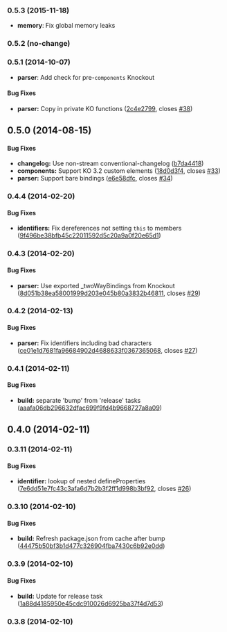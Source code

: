 ### 0.5.3 (2015-11-18)
* **memory**: Fix global memory leaks

### 0.5.2 (no-change)

### 0.5.1 (2014-10-07)
* **parser**: Add check for pre-`components` Knockout

#### Bug Fixes

* **parser:** Copy in private KO functions ([2c4e2799](https://github.com/brianmhunt/knockout-secure-binding/commit/2c4e279994c38a930741cadec4e981b37717fa82), closes [#38](https://github.com/brianmhunt/knockout-secure-binding/issues/38))


## 0.5.0 (2014-08-15)


#### Bug Fixes

* **changelog:** Use non-stream conventional-changelog ([b7da4418](https://github.com/brianmhunt/knockout-secure-binding/commit/b7da44185e781418dceeaf1e74599483b115d84c))
* **components:** Support KO 3.2 custom elements ([18d0d3f4](https://github.com/brianmhunt/knockout-secure-binding/commit/18d0d3f49dbce9f2746d9bfea6ce6f092937cb9c), closes [#33](https://github.com/brianmhunt/knockout-secure-binding/issues/33))
* **parser:** Support bare bindings ([e6e58dfc](https://github.com/brianmhunt/knockout-secure-binding/commit/e6e58dfcd450507e45373beb4ee01c037f88792f), closes [#34](https://github.com/brianmhunt/knockout-secure-binding/issues/34))

<a name="0.4.4"></a>
### 0.4.4 (2014-02-20)


#### Bug Fixes

* **identifiers:** Fix dereferences not setting `this` to members ([9f496be38bfb45c22011592d5c20a9a0f20e65d1](git://github.com/brianmhunt/knockout-secure-binding.git/commit/9f496be38bfb45c22011592d5c20a9a0f20e65d1))


<a name="0.4.3"></a>
### 0.4.3 (2014-02-20)


#### Bug Fixes

* **parser:** Use exported _twoWayBindings from Knockout ([8d051b38ea58001999d203e045b80a3832b46811](git://github.com/brianmhunt/knockout-secure-binding.git/commit/8d051b38ea58001999d203e045b80a3832b46811), closes [#29](git://github.com/brianmhunt/knockout-secure-binding.git/issues/29))


<a name="0.4.2"></a>
### 0.4.2 (2014-02-13)


#### Bug Fixes

* **parser:** Fix identifiers including bad characters ([ce01e1d7681fa96684902d4688633f0367365068](git://github.com/brianmhunt/knockout-secure-binding.git/commit/ce01e1d7681fa96684902d4688633f0367365068), closes [#27](git://github.com/brianmhunt/knockout-secure-binding.git/issues/27))


<a name="0.4.1"></a>
### 0.4.1 (2014-02-11)


#### Bug Fixes

* **build:** separate 'bump' from 'release' tasks ([aaafa06db296632dfac699f9fd4b9668727a8a09](git://github.com/brianmhunt/knockout-secure-binding.git/commit/aaafa06db296632dfac699f9fd4b9668727a8a09))


<a name="0.4.0"></a>
## 0.4.0 (2014-02-11)


<a name="0.3.11"></a>
### 0.3.11 (2014-02-11)


#### Bug Fixes

* **identifier:** lookup of nested defineProperties ([7e6dd51e7fc43c3afa6d7b2b3f2ff1d998b3bf92](git://github.com/brianmhunt/knockout-secure-binding.git/commit/7e6dd51e7fc43c3afa6d7b2b3f2ff1d998b3bf92), closes [#26](git://github.com/brianmhunt/knockout-secure-binding.git/issues/26))


<a name="0.3.10"></a>
### 0.3.10 (2014-02-10)


#### Bug Fixes

* **build:** Refresh package.json from cache after bump ([44475b50bf3b1d477c326904fba7430c6b92e0dd](git://github.com/brianmhunt/knockout-secure-binding.git/commit/44475b50bf3b1d477c326904fba7430c6b92e0dd))


<a name="0.3.9"></a>
### 0.3.9 (2014-02-10)


#### Bug Fixes

* **build:** Update for release task ([1a88d4185950e45cdc910026d6925ba37f4d7d53](git://github.com/brianmhunt/knockout-secure-binding.git/commit/1a88d4185950e45cdc910026d6925ba37f4d7d53))


<a name="0.3.8"></a>
### 0.3.8 (2014-02-10)
